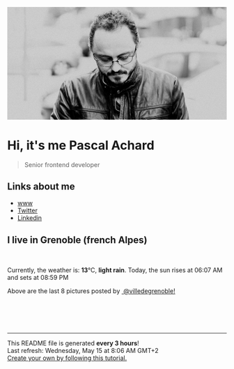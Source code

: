 ![Pascal Achard](./images/photo-pascal-achard.jpg)
# Hi, it's me Pascal Achard
> Senior frontend developer

## Links about me
- [www](https://www.pascal-achard.com)
- [Twitter](https://twitter.com/botmaster)
- [Linkedin](http://www.linkedin.com/in/pascal-achard)


## I live in Grenoble (french Alpes)
<img src="https://openweathermap.org/img/wn/10d@2x.png" alt="">

Currently, the weather is: **13**°C, **light rain**.
Today, the sun rises at 06:07 AM and sets at 08:59 PM

Above are the last 8 pictures posted by <a href="https://www.instagram.com/villedegrenoble/" target="_blank"><img alt="" src="https://upload.wikimedia.org/wikipedia/commons/thumb/e/e7/Instagram_logo_2016.svg/1024px-Instagram_logo_2016.svg.png" width="20"/> @villedegrenoble!</a>

<p style="display: flex; flex-wrap: wrap; gap: 20px;">
        <img src="https://cdn1.picuki.com/hosted-by-instagram/q/0exhNuNYnjBcaS3SYdxKjf8F2vJ1Wg5SZ60STLepjSVmIR1vLHOapZA0mpCj4yRwKg5lHDeVeSBk540vV1RYA1UVPUTZQbCATzlT762ZUeal1Vph95BpkrsxK3cZYXeu9ssvUGHGBCxWFOkXULjh7uZE+OXqbjYbpzOaNKpDmG4CsPygS7Y4wIEn3afU1XT2vdBhPGseolQyLBlm8oWclTQJY%7C%7Czkb913qq9jQ7kYx8QB7LujyGu7FWMjdX1qFjeNu4aPnOEOwxzmdwo7+nX6FvlvaXMQgmq0vxVstZY%7C%7CndWFAbh+%7C%7CK4J5qv5WmEiSDw8ojoolZCwygLiWTGqj1Rw4kHy4%7C%7CWycfx78dilY%7C%7CyVCIu58wD5TYDHIZR%7C%7CS1EITevZYFTGFPOQI%7C%7C1SuaoCGetB33e72jSvIJSh7yZ5KjZfjhXNA5ctFavJkIrw1iGWvTONnxQylJHjeeAJnAg=.jpeg" alt="" width="200"/>
        <img src="https://cdn1.picuki.com/hosted-by-instagram/q/0exhNuNYnjBcaS3SYdxKjf8F2vJ1WgxSZ60STLepjSVmIR1vLHOapZA0mpCj4yRwKg5lHDeVeSBk4IkiWFlTD1AVP0PfQLOMTDpS56qcVeyivDZk8pBkk780KH0ZYHGs8MctUGWpNWwSDv5PHL%7C%7Clo7gX5v%7C%7CpbigEpDKXKrVAmWNTjse3TO9%7C%7C2pYf5%7C%7CHSv1izv9QpcmkazXgpdAd4+pvlpDk1VOCtIc17q7VySKNBicMCv6K%7C%7C1Sa8H2QkaHp%7C%7CECKet8XCkONFui3rSzY57zz2Fvl9EEIdvlqztEs0gN82sorzZ4lo4M9vuo7BS0EBWW08vlJrlJngtgz8OWP5yGFz4kHyhLCycKNx68C2KvvABYvW7RjhYanxK59%7C%7CelgJGfTYZFOJdKOYDu9XvahWOe197lOC6BfqU4Gk2SBHO2cbhHKECc8mFanJ5%7C%7Cb81jHvjD6xsw4%7C%7CzZS5KOYIng==.jpeg" alt="" width="200"/>
        <img src="https://cdn1.picuki.com/hosted-by-instagram/q/0exhNuNYnjBcaS3SYdxKjf8F2vJ1Wg9SZ60STLepjSVmIR1vLHOapZA0mpCj4yRwKg5lHDeVeSBk4IktVlpXDlEVP0HZSLSPSjlc76ybUemlvDZi8J5mnb4xKnYdZHGm88cqUWOpNWwSDv5PHL%7C%7Clo7gX5vnmbCgCpDOMM7ZCyQlWotfpUrJy9ZRxt52U1h+189JldHt1%7C%7CGgeLF11sd7VpC4PUuC9Mcpz8ewlCLQIhM4L+PvvnDe5HCMpdGM4KD6chYjAi7NS1XSuSzs7xG6vRPQuC1szi3Gzujs05r15g6u0M6hS19c5vebSSGtafkNa9hc+h7actgLsLmOq3R4FjjWVzbvsIq4Zh6zScPezTNDK+i7hPpPuB+tpClcFBevDYFX%7C%7CKtShX9l2gJIcONxEmnmbyVWoRfb72U4nUmEeoGLZXtRPTf6i16agry%7C%7CS0Wja9g==.jpeg" alt="" width="200"/>
        <img src="https://cdn1.picuki.com/hosted-by-instagram/q/0exhNuNYnjBcaS3SYdxKjf8F2vJ1Wg5SZ60STLepjSVmIR1vLHOapZA0mpCj4yRwKg5lHDeVeSBk54wiVVpTD1cVO0XZSLCNTj9Q5q6ZXO6mvDNj%7C%7CJdilLw9JXMfZXOq88EuUGepNWwPG%7C%7CsAULjh7uZDu7%7C%7CzNnZSyWaRMdsBnmICqZXwCJ1mwsFusvrBv0Xm1IwleS5J%7C%7CWU1IUc8797erW5HD7rzNsB9q7JjR7Aei8pL6ODj3Rq2ElIpenojRmDJ%7C%7CLTPnNEMjSC1bRMs9mOgFpE+P0Mv1l6VoREXnL59mpXkMYlghN8XgPHUHHElfk1KhlJtk5bgwG6YLmmu4EBTwGjW%7C%7Cbi0a6MLvLiiC9ekAfXz9XLuWpiNOZ99DVQ7NeT7YhqPBLDlI4YL24hMHq8Dghi6+FvtJI%7C%7CV5TBjFQBSrCGTFMphb9u+3Zyn+WeFjSyZhjFplf+ScON55Etkw+bVxVdfTVLRQ8dKZmKAjQgGQo9lN4HGnaHHYuwfEBFUa91F.jpeg" alt="" width="200"/>
        <img src="https://cdn1.picuki.com/hosted-by-instagram/q/0exhNuNYnjBcaS3SYdxKjf8F2vJ1WgxSZ60STLepjSVmIR1vLHOapZA0mpCj4yRwKg5lHDeVeSBk54wiU1lTDVsVNULZTrWPTz5X5qWbU+2nvDJl95Ngk78xLXMcY36p9cQpUWKpNWwPG%7C%7CsAULjh7uZDu7%7C%7CzNnZSyWaRMdsBnmICqZXwCJ1mwsFusvrBv0Xm1IwleS5J%7C%7CWU1IUc8797erW5HDbrzNsB9q7JjR7Aei8pL6ODj3Rq2ElIpenojRmDK%7C%7CLTPnNEMjSC1LDRqrlWFYIMjH30v1l6VoREXpth4p93kMYlghN8XgPHUHHElfk1KhlJtk5bgwG6YLmmu4EBTwGjW%7C%7Cbi0a6MLvLiiCOmWAfbz7TvtdITJOrFHCFcrKeT5chqPBLDlI4YL24hMHq8Dghi6+FvtJI%7C%7CV5TBrHBBZzhOCHMNmFP+M47%7C%7Cyqn7zqx6YizY5huqdeL4Ez2kQ9M3ayDxfWkn3Q8dKZmKAjQgHMYsVN4HGnaHHYuwfEBFUa91F.jpeg" alt="" width="200"/>
        <img src="https://cdn1.picuki.com/hosted-by-instagram/q/0exhNuNYnjBcaS3SYdxKjf8F2vJ1Wg9SZ60STLepjSVmIR1vLHOapZA0mpCl6yRxIwVgFDeSYztj444vV1xYDj19OkbZS7WLTD1R7aSZU+3N2zJj8J5gkb8wJH0XZ3er%7C%7C8EkUwmYdSgIGaYDG7uo+qhT5aGuO1lQpTb9d7JGmC4E5ZObS6olhMF4pJ2Jg3Tt%7C%7C9kiJzJE5m4vMAQrptqO52hEX%7C%7CD+O8BnsaBwVLYBxMQK5qnRlSaHEmw+Jj8uR3agtIj+kOYA2HK9WgUTrzmUUI88HhsVr0O8n1tnv6ckzoCmOdBM9s9psvDAbUcmfk0tpBdszcPwwmXEb1+q3kBaxl%7C%7CYx6rsX+QL9LjqFOmyYfa74SvLdp%7C%7CEPaNieXEXLt2TAHuZc9H4VYValYkYUa0I2FbooFaCVYnQ3hV9ECNzmTCIKoQiSLDKkvqCynDZhBWL8CM4n8bvYaJX8ldJ0%7C%7CGU1hVJfjrJAJUZbWCO+gYAQJh%7C%7Cf733jZfQNrBAG0ZTaA==.jpeg" alt="" width="200"/>
        <img src="https://cdn1.picuki.com/hosted-by-instagram/q/0exhNuNYnjBcaS3SYdxKjf8F2vJ1Wg5SZ60STLepjSVmIR1vLHOapZA0mpCj4yRwKg5lHDeVeSBk4IouWVxXDFYVPUDeQLGASz5U66ubXOul21pj9p5nlrg3JXAaY36s9sEpVmbBBCxWFOkXULjh7uZE+OXqbjYbpzOaNKpDmG4CsPygS7Y4wIEn3afU1XT2vdBhPGseolQyLBlm8oWclTQJY%7C%7Czkb913qq9jQ7kYx8QB7LujyGu7FWMjdX1qFjeNu4aPnOEOwxzmdwo7+nX6FvltaXMQgmq0vxVs44s%7C%7CoJCbFdlJ6%7C%7CEJ5qv5WmEgVUo49D8olZCwygLiWTGqj1Rw4kHy4%7C%7CWycfx78dilY%7C%7CyVCIu58wD5T4vEHL8fUV8DVOrEUHL2EaCXP%7C%7CBOm58XBfZ7g2y65gGTIZbm+Dh+M2FjghXNA5ctFavJkIr2plaWvTONnxQylJHjeeAJnAg=.jpeg" alt="" width="200"/>
        <img src="https://cdn1.picuki.com/hosted-by-instagram/q/0exhNuNYnjBcaS3SYdxKjf8F2vJ1Wg9SZ60STLepjSVmIR1vLHOapZA0mpCl6yRxIwVgFDeSYztj7I0sV15VAz19OkDWSLWNTD1X762ZUe3N0TVj9JRokLo9KXQcZnSr9ssqOzjYMTIfQeoEH%7C%7Cbx7a8Koru5A2MGo1zRMrBC0GAG4fy3UPI7mslm3ayEv0PxtpcyKzNe92U1aUospYmX+HQJWPr5PN1gpKZlR7pCicgIrdDgmBq7EHl3Kj4uUQ+RubTOl+1evQjbciAIrmqxTroKeEcwl1KdmBQWl4hojYGvaaxC6K874bf2bUcmfipopBYzx9no0SrKV2Oo3EtX%7C%7CGvW2+6caNN0i5%7C%7CVPd65ZMHH6BDZQLvZDpR4bGAgMbmFdxqPBLvkSstalNwCSb5B3wPloDmcTZHR2jBiAgFAziyPFINKdPyE05qcq3D0q2+ZhAERpfuYcYZt3EdOo8us3SpaP3PDWJ4Zb2z1+HV6VOFOcoHbl5qJM+oRHUdR.jpeg" alt="" width="200"/>
</p>

------------
<p>This README file is generated <b>every 3 hours</b>!
    <br />Last refresh: Wednesday, May 15 at 8:06 AM GMT+2
    <br /><a href="https://medium.com/@th.guibert/how-to-create-a-self-updating-readme-md-for-your-github-profile-f8b05744ca91">Create your own by following this tutorial.</a>
</p>
<p><a href="https://github.com/botmaster/botmaster/actions/workflows/main.yaml"><img alt="" src="https://github.com/botmaster/botmaster/actions/workflows/main.yaml/badge.svg" /></a></p>


